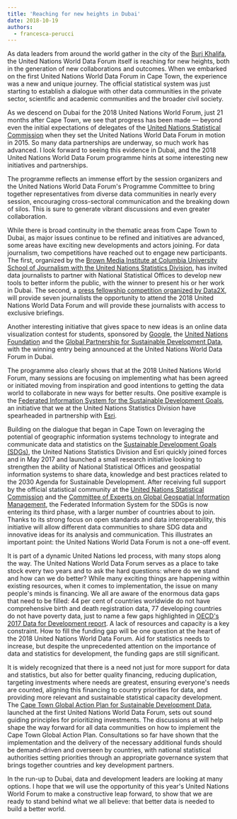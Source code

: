```yaml
---
title: 'Reaching for new heights in Dubai'
date: 2018-10-19
authors:
  - francesca-perucci
---
```


As data leaders from around the world gather in the city of the [Burj Khalifa](https://www.burjkhalifa.ae/en/), the United Nations World Data Forum itself is reaching for new heights, both in the generation of new collaborations and outcomes. When we embarked on the first United Nations World Data Forum in Cape Town, the experience was a new and unique journey. The official statistical system was just starting to establish a dialogue with other data communities in the private sector, scientific and academic communities and the broader civil society.

As we descend on Dubai for the 2018 United Nations World Forum, just 21 months after Cape Town, we see that progress has been made — beyond even the initial expectations of delegates of the [United Nations Statistical Commission](https://unstats.un.org/unsd/statcom/) when they set the United Nations World Data Forum in motion in 2015. So many data partnerships are underway, so much work has advanced. I look forward to seeing this evidence in Dubai, and the 2018 United Nations World Data Forum programme hints at some interesting new initiatives and partnerships.

The programme reflects an immense effort by the session organizers and the United Nations World Data Forum's Programme Committee to bring together representatives from diverse data communities in nearly every session, encouraging cross-sectoral communication and the breaking down of silos. This is sure to generate vibrant discussions and even greater collaboration.

While there is broad continuity in the thematic areas from Cape Town to Dubai, as major issues continue to be refined and initiatives are advanced, some areas have exciting new developments and actors joining. For data journalism, two competitions have reached out to engage new participants. The first, organized by the [Brown Media Institute at Columbia University School of Journalism with the United Nations Statistics Division](https://brown.columbia.edu/we-have-a-winner-the-brown-un-desa-collaboration-contest/), has invited data journalists to partner with National Statistical Offices to develop new tools to better inform the public, with the winner to present his or her work in Dubai. The second, a [press fellowship competition organized by Data2X](https://www.data2x.org/wdf-press-fellowship/), will provide seven journalists the opportunity to attend the 2018 United Nations World Data Forum and will provide these journalists with access to exclusive briefings.

Another interesting initiative that gives space to new ideas is an online data visualization contest for students, sponsored by [Google](https://www.google.com), the [United Nations Foundation](https://unfoundation.org/) and the [Global Partnership for Sustainable Development Data](http://www.data4sdgs.org/), with the winning entry being announced at the United Nations World Data Forum in Dubai.

The programme also clearly shows that at the 2018 United Nations World Forum, many sessions are focusing on implementing what has been agreed or initiated moving from inspiration and good intentions to getting the data world to collaborate in new ways for better results. One positive example is the [Federated Information System for the Sustainable Development Goals](http://unstats-undesa.opendata.arcgis.com/), an initiative that we at the United Nations Statistics Division have spearheaded in partnership with [Esri](https://www.esri.com/).

Building on the dialogue that began in Cape Town on leveraging the potential of geographic information systems technology to integrate and communicate data and statistics on the [Sustainable Development Goals (SDGs)](https://sustainabledevelopment.un.org/sdgs), the United Nations Statistics Division and Esri quickly joined forces and in May 2017 and launched a small research initiative looking to strengthen the ability of National Statistical Offices and geospatial information systems to share data, knowledge and best practices related to the 2030 Agenda for Sustainable Development. After receiving full support by the official statistical community at the [United Nations Statistical Commission](https://unstats.un.org/unsd/statcom/) and the [Committee of Experts on Global Geospatial Information Management](http://ggim.un.org/meetings/sessions/), the Federated Information System for the SDGs is now entering its third phase, with a larger number of countries about to join. Thanks to its strong focus on open standards and data interoperability, this initiative will allow different data communities to share SDG data and innovative ideas for its analysis and communication. This illustrates an important point: the United Nations World Data Forum is not a one-off event.

It is part of a dynamic United Nations led process, with many stops along the way. The United Nations World Data Forum serves as a place to take stock every two years and to ask the hard questions: where do we stand and how can we do better? While many exciting things are happening within existing resources, when it comes to implementation, the issue on many people's minds is financing. We all are aware of the enormous data gaps that need to be filled: 44 per cent of countries worldwide do not have comprehensive birth and death registration data, 77 developing countries do not have poverty data, just to name a few gaps highlighted in [OECD's 2017 Data for Development report](https://www.oecd-ilibrary.org/development/development-co-operation-report-2017_dcr-2017-en). A lack of resources and capacity is a key constraint. How to fill the funding gap will be one question at the heart of the 2018 United Nations World Data Forum. Aid for statistics needs to increase, but despite the unprecedented attention on the importance of data and statistics for development, the funding gaps are still significant.

It is widely recognized that there is a need not just for more support for data and statistics, but also for better quality financing, reducing duplication, targeting investments where needs are greatest, ensuring everyone's needs are counted, aligning this financing to country priorities for data, and providing more relevant and sustainable statistical capacity development. The [Cape Town Global Action Plan for Sustainable Development Data](https://unstats.un.org/sdgs/hlg/cape-town-global-action-plan/), launched at the first United Nations World Data Forum, sets out sound guiding principles for prioritizing investments. The discussions at will help shape the way forward for all data communities on how to implement the Cape Town Global Action Plan. Consultations so far have shown that the implementation and the delivery of the necessary additional funds should be demand-driven and overseen by countries, with national statistical authorities setting priorities through an appropriate governance system that brings together countries and key development partners.

In the run-up to Dubai, data and development leaders are looking at many options. I hope that we will use the opportunity of this year's United Nations World Forum to make a constructive leap forward, to show that we are ready to stand behind what we all believe: that better data is needed to build a better world.
